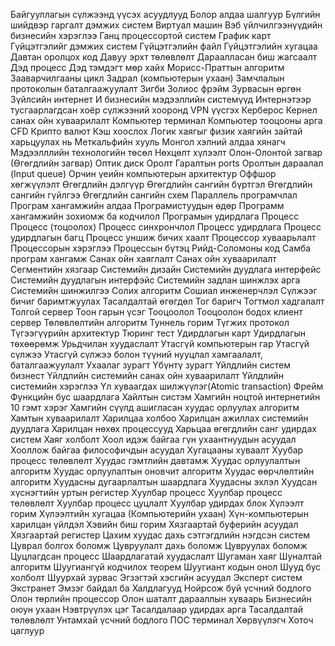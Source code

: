 Байгууллагын сүлжээнд үүсэх асуудлууд
Болор алдаа шалгуур
Бүлгийн шийдвэр гаргалт дэмжих систем
Виртуал машин
Вэб үйлчилгээнүүдийн бизнесийн хэрэглээ
Ганц процессортой систем
График карт
Гүйцэтгэлийг дэмжих систем
Гүйцэтгэлийн файл
Гүйцэтгэлийн хугацаа
Давтан оролцох код
Давуу эрхт төлөвлөлт
Дараалласан биш жагсаалт
Дэд процесс
Дэд тэмдэгт мөр хайх Морисс-Праттын алгоритм
Зааварчилгааны цикл
Задрал (компьютерын ухаан)
Замчлалын протоколын баталгаажуулалт
Зигби
Золиос фрэйм
Зурвасын өргөн
Зүйлсийн интернет
И бизнесийн мэдээллийн системүүд
Интернэтээр тусгаарлагдсан хоёр сүлжээний хооронд VPN үүсгэх
Керберос
Кернел санах ойн хуваарилалт
Компьютер терминал
Компьютер тооцооны арга CFD
Крипто валют
Кэш хоослох
Логик хаягыг физик хаягийн зайтай харьцуулах нь
Меткальфийн хууль
Монгол хэлний алдаа хянагч
Мэдээлллийн технологийн төсөл
Нөхцөлт хүлээлт
Олон-Олонтой загвар (Өгөгдлийн загвар)
Оптик диск
Оролт Гаралтын ports
Оролтын дараалал (Input queue)
Орчин үеийн компьютерын архитектур
Оффшор хөгжүүлэлт
Өгөгдлийн дэлгүүр
Өгөгдлийн сангийн бүртгэл
Өгөгдлийн сангийн гүйлгээ
Өгөгдлийн сангийн схем
Параллель програмчлал
Програм хангамжийн алдаа
Програмистуудын өдөр
Программ хангамжийн зохиомж ба кодчилол
Програмын удирдлага
Процесс
Процесс (тоцоолох)
Процесс синхрончлол
Процесс удирдлага
Процесс удирдлагын багц
Процесс уншиж бичих хаалт
Процессор хуваарьлалт
Процессорын хэрэглээ
Процессын бүтэц
Рийд-Соломоны код
Самба програм хангамж
Санах ойн хаяглалт
Санах ойн хуваарилалт
Сегментийн хязгаар
Системийн дизайн
Системийн дуудлага интерфейс
Системийн дуудлагын интерфэйс
Системийн задлан шинжлэх арга
Системийн шинжилгээ
Солих алгоритм
Сошиал инженерчлэл
Сүлжээг бичиг баримтжуулах
Тасалдалтай өгөгдөл
Тог баригч
Тогтмол хадгалалт
Толгой сервер
Тоон гарын үсэг
Тооцоолол
Тооцоолон бодох клиент сервер
Төлөвлөлтийн алгоритм
Туннель горим
Түгжих протокол
Түгээгүүрийн архитектур
Тюринг тест
Удирдлагын карт
Удирдлагын төхөөрөмж
Урьдчилан хуудаслалт
Утасгүй компьютерын гар
Утасгүй сүлжээ
Утасгүй сүлжээ болон түүний нууцлал хамгаалалт, баталгаажуулалт
Ухаалаг зурагт
Үбүнтү зурагт
Үйлдлийн систем бизнест
Үйлдлийн системийн санах ойн хуваарилалт
Үйлдлийн системийн хэрэглээ
Үл хуваагдах шилжүүлэг(Atomic transaction)
Фрейм
Функцийн бус шаардлага
Хайлтын систэм
Хамгийн ноцтой интернетийн 10 гэмт хэрэг
Хамгийн сүүлд ашигласан хуудас орлуулах алгоритм
Хамтын хуваарилалт
Харилцаа холбоо
Харилцан ажиллах системийн дуудлага
Харилцан нөхөх процессууд
Харьцаа өгөгдлийн санг удирдах систем
Хаяг холболт
Хоол идэж байгаа гүн ухаантнуудын асуудал
Хооллож байгаа философичдын асуудал
Хугацааны хуваалт
Хуубар процесс төлөвлөлт
Хуудас гэмтлийн давтамж
Хуудас орлуулалтын алгоритм
Хуудас орлуулалтын оновчит алгоритм
Хуудас өөрчлөлтийн алгоритм
Хуудасны дугаарлалтын шаардлага
Хуудасны эхлэл
Хуудсан хүснэгтийн уртын регистер
Хуулбар процесс
Хуулбар процесс төлөвлөлт
Хуулбар процесс цуцлалт
Хуулбар удирдах блок
Хүлээлт горим
Хүлээлтийн хугацаа (Компьютерийн ухаан)
Хүн-компьютерын харилцан үйлдэл
Хэвийн биш горим
Хязгаартай буферийн асуудал
Хязгаартай регистер
Цахим хуудас дахь сэтгэгдлийн нэгдсэн систем
Цуврал болгох боломж
Цувруулалт дахь боломж
Цувруулах боломж
Цуцлагдсан процесс
Шаардлагатай хуудаслалт
Шугаман хаяг
Шуналтай алгоритм
Шуугиангүй кодчилох теорем
Шуугиант кодын онол
Шууд бус холболт
Шуурхай зурвас
Эгзэгтэй хэсгийн асуудал
Эксперт систем
Экстранет
Эмзэг байдал ба Халдлагууд
Нойрсож буй үсчний бодлого
Олон төрлийн процессор
Олон шаталт дарааллын хуваарь
Бизнесийн оюун ухаан
Нэвтрүүлэх цэг
Тасалдалаар удирдах арга
Тасалдалтай төлөвлөлт
Унтамхай үсчний бодлого
ПОС терминал
Хөрвүүлэгч
Хоточ цаглуур
